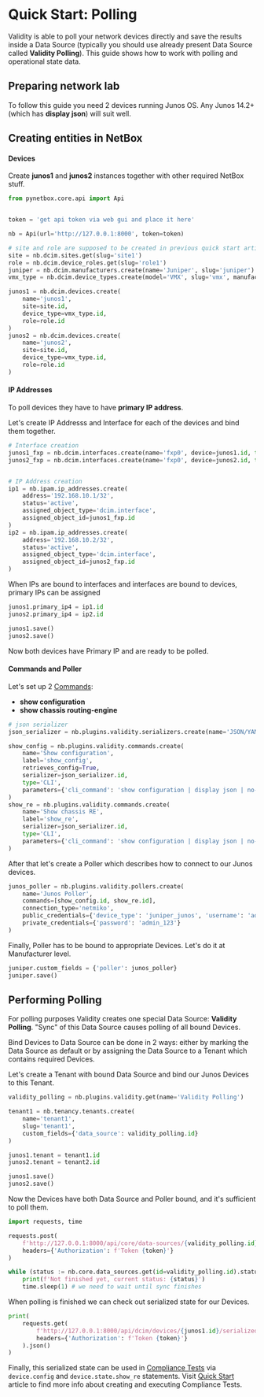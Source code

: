# Quick Start: Polling

Validity is able to poll your network devices directly and save the results inside a Data Source (typically you should use already present Data Source called **Validity Polling**).
This guide shows how to work with polling and operational state data.

## Preparing network lab
To follow this guide you need 2 devices running Junos OS. Any Junos 14.2+ (which has **display json**) will suit well.

## Creating entities in NetBox
#### Devices
Create **junos1** and **junos2** instances together with other required NetBox stuff.

```python
from pynetbox.core.api import Api


token = 'get api token via web gui and place it here'

nb = Api(url='http://127.0.0.1:8000', token=token)

# site and role are supposed to be created in previous quick start article
site = nb.dcim.sites.get(slug='site1')
role = nb.dcim.device_roles.get(slug='role1')
juniper = nb.dcim.manufacturers.create(name='Juniper', slug='juniper')
vmx_type = nb.dcim.device_types.create(model='VMX', slug='vmx', manufacturer=juniper.id)

junos1 = nb.dcim.devices.create(
    name='junos1',
    site=site.id,
    device_type=vmx_type.id,
    role=role.id
)
junos2 = nb.dcim.devices.create(
    name='junos2',
    site=site.id,
    device_type=vmx_type.id,
    role=role.id
)
```

#### IP Addresses
To poll devices they have to have **primary IP address**.

Let's create IP Addresss and Interface for each of the devices and bind them together.
```python
# Interface creation
junos1_fxp = nb.dcim.interfaces.create(name='fxp0', device=junos1.id, type='1000base-t')
junos2_fxp = nb.dcim.interfaces.create(name='fxp0', device=junos2.id, type='1000base-t')


# IP Address creation
ip1 = nb.ipam.ip_addresses.create(
    address='192.168.10.1/32',
    status='active',
    assigned_object_type='dcim.interface',
    assigned_object_id=junos1_fxp.id
)
ip2 = nb.ipam.ip_addresses.create(
    address='192.168.10.2/32',
    status='active',
    assigned_object_type='dcim.interface',
    assigned_object_id=junos2_fxp.id
)
```
When IPs are bound to interfaces and interfaces are bound to devices, primary IPs can be assigned

```python
junos1.primary_ip4 = ip1.id
junos2.primary_ip4 = ip2.id

junos1.save()
junos2.save()
```
Now both devices have Primary IP and are ready to be polled.

#### Commands and Poller
Let's set up 2 [Commands](entities/commands.md):
* **show configuration**
* **show chassis routing-engine**

```python
# json serializer
json_serializer = nb.plugins.validity.serializers.create(name='JSON/YAML', extraction_method='YAML')

show_config = nb.plugins.validity.commands.create(
    name='Show configuration',
    label='show_config',
    retrieves_config=True,
    serializer=json_serializer.id,
    type='CLI',
    parameters={'cli_command': 'show configuration | display json | no-more'}
)
show_re = nb.plugins.validity.commands.create(
    name='Show chassis RE',
    label='show_re',
    serializer=json_serializer.id,
    type='CLI',
    parameters={'cli_command': 'show configuration | display json | no-more'}
)
```

After that let's create a Poller which describes how to connect to our Junos devices.

```python
junos_poller = nb.plugins.validity.pollers.create(
    name='Junos Poller',
    commands=[show_config.id, show_re.id],
    connection_type='netmiko',
    public_credentials={'device_type': 'juniper_junos', 'username': 'admin'},
    private_credentials={'password': 'admin_123'}
)
```

Finally, Poller has to be bound to appropriate Devices. Let's do it at Manufacturer level.

```python
juniper.custom_fields = {'poller': junos_poller}
juniper.save()
```

## Performing Polling

For polling purposes Validity creates one special Data Source: **Validity Polling**. "Sync" of this Data Source causes polling of all bound Devices.

Bind Devices to Data Source can be done in 2 ways: either by marking the Data Source as default or by assigning the Data Source to a Tenant which contains required Devices.

Let's create a Tenant with bound Data Source and bind our Junos Devices to this Tenant.
```python
validity_polling = nb.plugins.validity.get(name='Validity Polling')

tenant1 = nb.tenancy.tenants.create(
    name='tenant1',
    slug='tenant1',
    custom_fields={'data_source': validity_polling.id}
)

junos1.tenant = tenant1.id
junos2.tenant = tenant2.id

junos1.save()
junos2.save()
```

Now the Devices have both Data Source and Poller bound, and it's sufficient to poll them.

```python
import requests, time

requests.post(
    f'http://127.0.0.1:8000/api/core/data-sources/{validity_polling.id}/sync/',
    headers={'Authorization': f'Token {token}'}
)

while (status := nb.core.data_sources.get(id=validity_polling.id).status.value) != 'completed':
    print(f'Not finished yet, current status: {status}')
    time.sleep(1) # we need to wait until sync finishes
```

When polling is finished we can check out serialized state for our Devices.

```python
print(
    requests.get(
        f'http://127.0.0.1:8000/api/dcim/devices/{junos1.id}/serialized_state/',
        headers={'Authorization': f'Token {token}'}
    ).json()
)
```

Finally, this serialized state can be used in [Compliance Tests](entities/tests.md) via `device.config` and `device.state.show_re` statements. Visit [Quick Start](quickstart.md#compliance-test) article to find more info about creating and executing Compliance Tests.